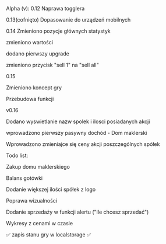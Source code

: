 Alpha (v):
0.12
Naprawa togglera

0.13(cofnięto)
Dopasowanie do urządzeń mobilnych

0.14
Zmieniono pozycje głównych statystyk

zmieniono wartości

dodano pierwszy upgrade

zmieniono przycisk "sell 1" na "sell all"


0.15

Zmieniono koncept gry

Przebudowa funkcji 

v0.16

Dodano wyswietlanie nazw spolek i ilosci posiadanych akcji

wprowadzono pierwszy pasywny dochód - Dom maklerski

Wprowadzono zmieniajce się ceny akcji poszczególnych spółek


Todo list:

Zakup domu maklerskiego

Balans gotówki 

Dodanie większej ilości spółek z logo

Poprawa wizualności

Dodanie sprzedaży w funkcji alertu ("Ile chcesz sprzedać")

Wykresy z cenami w czasie

✅ zapis stanu gry w localstorage ✅

<!--
**Kkmil/Kkmil** is a ✨ _special_ ✨ repository because its `README.md` (this file) appears on your GitHub profile.

Here are some ideas to get you started:

- 🔭 I’m currently working on ...
- 🌱 I’m currently learning ...
- 👯 I’m looking to collaborate on ...
- 🤔 I’m looking for help with ...
- 💬 Ask me about ...
- 📫 How to reach me: ...
- 😄 Pronouns: ...
- ⚡ Fun fact: ...
-->
